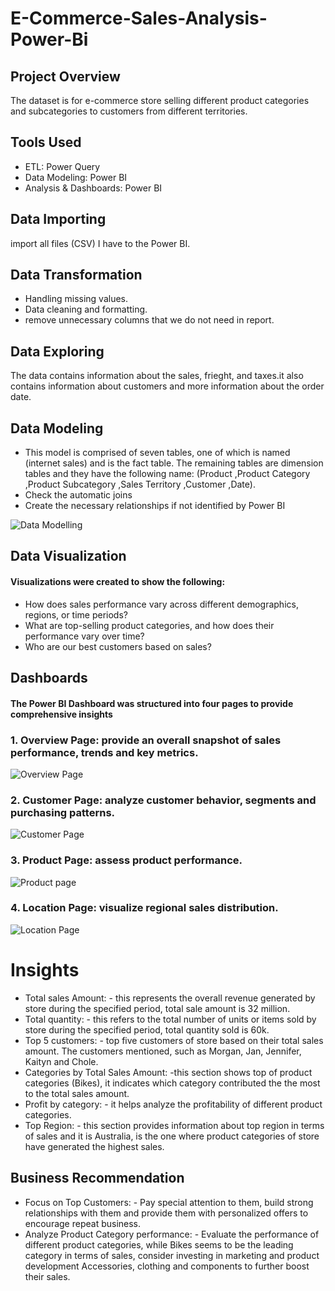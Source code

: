 # E-Commerce-Sales-Analysis-Power-Bi
## Project Overview
The dataset is for e-commerce store selling different product categories and subcategories to customers from different territories.
## Tools Used
- ETL: Power Query 
- Data Modeling: Power BI 
- Analysis & Dashboards: Power BI 
## Data Importing
import all files (CSV) I have to the Power BI.
## Data Transformation
- Handling missing values.
- Data cleaning and formatting.
- remove unnecessary columns that we do not need in report.
## Data Exploring
The data contains information about the sales, frieght, and taxes.it also contains information about customers and more information about the order date. 
## Data Modeling
- This model is comprised of seven tables, one of which is named (internet sales) and is the fact table.
The remaining tables are dimension tables and they have the following name:
(Product
,Product Category
,Product Subcategory
,Sales Territory
,Customer
,Date).
- Check the automatic joins
- Create the necessary relationships if not identified by Power BI
  

![Data Modelling](https://github.com/user-attachments/assets/241e9f73-d00f-42bf-82b3-d12c71d1e7c2)



## Data Visualization
#### Visualizations were created to show the following:
-	How does sales performance vary across different demographics, regions, or time periods?
-	What are top-selling product categories, and how does their performance vary over time?
-	Who are our best customers based on sales?
## Dashboards
#### The Power BI Dashboard was structured into four pages to provide comprehensive insights

### 1. Overview Page: provide an overall snapshot of sales performance, trends and key metrics.

  ![Overview Page](https://github.com/user-attachments/assets/c4085d19-5776-4a7d-9e1d-de31b09e6e06)
 
### 2. Customer Page: analyze customer behavior, segments and purchasing patterns.

  ![Customer Page](https://github.com/user-attachments/assets/0ed2e7b1-44e6-4306-801c-bdc7d56b23a3)

### 3. Product Page: assess product performance.

  ![Product page](https://github.com/user-attachments/assets/d84fa5b4-0648-4b5d-a1b0-0c5c12312366)

### 4. Location Page: visualize regional sales distribution.

![Location Page](https://github.com/user-attachments/assets/82271761-cc37-4b7f-8352-9248304b200b)

# Insights
-	Total sales Amount: - this represents the overall revenue generated by store during the specified period, total sale amount is 32 million.
-	Total quantity: - this refers to the total number of units or items sold by store during the specified period, total quantity sold is 60k.
-	Top 5 customers: - top five customers of store based on their total sales amount. The customers mentioned, such as Morgan, Jan, Jennifer, Kaityn and Chole.
-	Categories by Total Sales Amount: -this section shows top of product categories (Bikes), it indicates which category contributed the the most to the total sales amount.
-	Profit by category: - it helps analyze the profitability of different product categories.
-	Top Region: - this section provides information about top region in terms of sales and it is Australia, is the one where product categories of store have generated the highest sales.
##  Business Recommendation
-	Focus on Top Customers: - Pay special attention to them, build strong relationships with them and provide them with personalized offers to encourage repeat business.
-	Analyze Product Category performance: - Evaluate the performance of different product categories, while Bikes seems to be the leading category in terms of sales, consider investing in marketing and product development Accessories, clothing and components to further boost their sales.





